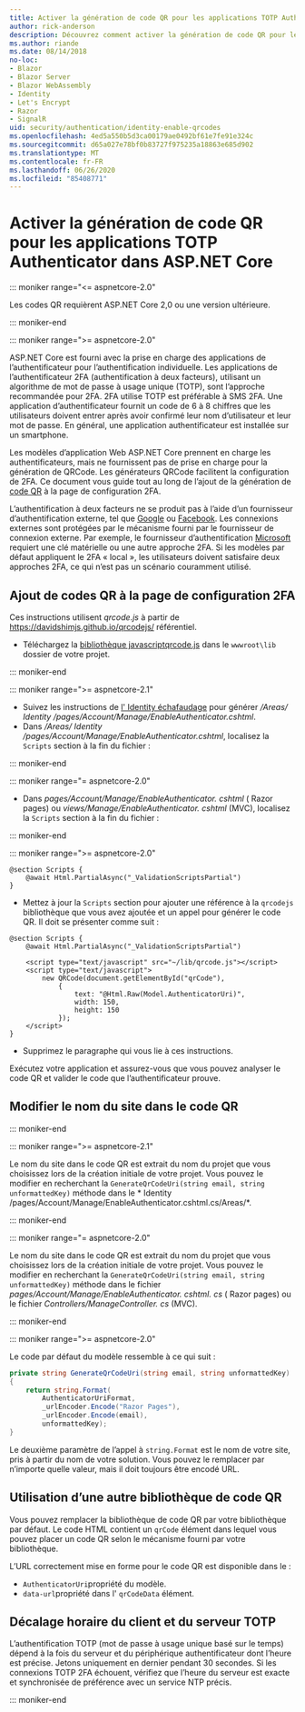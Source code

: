 ```yaml
---
title: Activer la génération de code QR pour les applications TOTP Authenticator dans ASP.NET Core
author: rick-anderson
description: Découvrez comment activer la génération de code QR pour les applications TOTP Authenticator qui fonctionnent avec ASP.NET Core l’authentification à deux facteurs.
ms.author: riande
ms.date: 08/14/2018
no-loc:
- Blazor
- Blazor Server
- Blazor WebAssembly
- Identity
- Let's Encrypt
- Razor
- SignalR
uid: security/authentication/identity-enable-qrcodes
ms.openlocfilehash: 4ed5a550b5d3ca00179ae0492bf61e7fe91e324c
ms.sourcegitcommit: d65a027e78bf0b83727f975235a18863e685d902
ms.translationtype: MT
ms.contentlocale: fr-FR
ms.lasthandoff: 06/26/2020
ms.locfileid: "85408771"
---
```

# <a name="enable-qr-code-generation-for-totp-authenticator-apps-in-aspnet-core"></a>Activer la génération de code QR pour les applications TOTP Authenticator dans ASP.NET Core

::: moniker range="<= aspnetcore-2.0"

Les codes QR requièrent ASP.NET Core 2,0 ou une version ultérieure.

::: moniker-end

::: moniker range=">= aspnetcore-2.0"

ASP.NET Core est fourni avec la prise en charge des applications de l’authentificateur pour l’authentification individuelle. Les applications de l’authentificateur 2FA (authentification à deux facteurs), utilisant un algorithme de mot de passe à usage unique (TOTP), sont l’approche recommandée pour 2FA. 2FA utilise TOTP est préférable à SMS 2FA. Une application d’authentificateur fournit un code de 6 à 8 chiffres que les utilisateurs doivent entrer après avoir confirmé leur nom d’utilisateur et leur mot de passe. En général, une application authentificateur est installée sur un smartphone.

Les modèles d’application Web ASP.NET Core prennent en charge les authentificateurs, mais ne fournissent pas de prise en charge pour la génération de QRCode. Les générateurs QRCode facilitent la configuration de 2FA. Ce document vous guide tout au long de l’ajout de la génération de [code QR](https://wikipedia.org/wiki/QR_code) à la page de configuration 2FA.

L’authentification à deux facteurs ne se produit pas à l’aide d’un fournisseur d’authentification externe, tel que [Google](xref:security/authentication/google-logins) ou [Facebook](xref:security/authentication/facebook-logins). Les connexions externes sont protégées par le mécanisme fourni par le fournisseur de connexion externe. Par exemple, le fournisseur d’authentification [Microsoft](xref:security/authentication/microsoft-logins) requiert une clé matérielle ou une autre approche 2FA. Si les modèles par défaut appliquent le 2FA « local », les utilisateurs doivent satisfaire deux approches 2FA, ce qui n’est pas un scénario couramment utilisé.

## <a name="adding-qr-codes-to-the-2fa-configuration-page"></a>Ajout de codes QR à la page de configuration 2FA

Ces instructions utilisent *qrcode.js* à partir de https://davidshimjs.github.io/qrcodejs/ référentiel.

* Téléchargez la [bibliothèque javascriptqrcode.js](https://davidshimjs.github.io/qrcodejs/) dans le `wwwroot\lib` dossier de votre projet.

::: moniker-end

::: moniker range=">= aspnetcore-2.1"

* Suivez les instructions de [l' Identity échafaudage](xref:security/authentication/scaffold-identity) pour générer */Areas/ Identity /pages/Account/Manage/EnableAuthenticator.cshtml*.
* Dans */Areas/ Identity /pages/Account/Manage/EnableAuthenticator.cshtml*, localisez la `Scripts` section à la fin du fichier :

::: moniker-end

::: moniker range="= aspnetcore-2.0"

* Dans *pages/Account/Manage/EnableAuthenticator. cshtml* ( Razor pages) ou *views/Manage/EnableAuthenticator. cshtml* (MVC), localisez la `Scripts` section à la fin du fichier :

::: moniker-end

::: moniker range=">= aspnetcore-2.0"

```cshtml
@section Scripts {
    @await Html.PartialAsync("_ValidationScriptsPartial")
}
```

* Mettez à jour la `Scripts` section pour ajouter une référence à la `qrcodejs` bibliothèque que vous avez ajoutée et un appel pour générer le code QR. Il doit se présenter comme suit :

```cshtml
@section Scripts {
    @await Html.PartialAsync("_ValidationScriptsPartial")

    <script type="text/javascript" src="~/lib/qrcode.js"></script>
    <script type="text/javascript">
        new QRCode(document.getElementById("qrCode"),
            {
                text: "@Html.Raw(Model.AuthenticatorUri)",
                width: 150,
                height: 150
            });
    </script>
}
```

* Supprimez le paragraphe qui vous lie à ces instructions.

Exécutez votre application et assurez-vous que vous pouvez analyser le code QR et valider le code que l’authentificateur prouve.

## <a name="change-the-site-name-in-the-qr-code"></a>Modifier le nom du site dans le code QR

::: moniker-end

::: moniker range=">= aspnetcore-2.1"

Le nom du site dans le code QR est extrait du nom du projet que vous choisissez lors de la création initiale de votre projet. Vous pouvez le modifier en recherchant la `GenerateQrCodeUri(string email, string unformattedKey)` méthode dans le * Identity /pages/Account/Manage/EnableAuthenticator.cshtml.cs/Areas/*.

::: moniker-end

::: moniker range="= aspnetcore-2.0"

Le nom du site dans le code QR est extrait du nom du projet que vous choisissez lors de la création initiale de votre projet. Vous pouvez le modifier en recherchant la `GenerateQrCodeUri(string email, string unformattedKey)` méthode dans le fichier *pages/Account/Manage/EnableAuthenticator. cshtml. cs* ( Razor pages) ou le fichier *Controllers/ManageController. cs* (MVC).

::: moniker-end

::: moniker range=">= aspnetcore-2.0"

Le code par défaut du modèle ressemble à ce qui suit :

```csharp
private string GenerateQrCodeUri(string email, string unformattedKey)
{
    return string.Format(
        AuthenticatorUriFormat,
        _urlEncoder.Encode("Razor Pages"),
        _urlEncoder.Encode(email),
        unformattedKey);
}
```

Le deuxième paramètre de l’appel à `string.Format` est le nom de votre site, pris à partir du nom de votre solution. Vous pouvez le remplacer par n’importe quelle valeur, mais il doit toujours être encodé URL.

## <a name="using-a-different-qr-code-library"></a>Utilisation d’une autre bibliothèque de code QR

Vous pouvez remplacer la bibliothèque de code QR par votre bibliothèque par défaut. Le code HTML contient un `qrCode` élément dans lequel vous pouvez placer un code QR selon le mécanisme fourni par votre bibliothèque.

L’URL correctement mise en forme pour le code QR est disponible dans le :

* `AuthenticatorUri`propriété du modèle.
* `data-url`propriété dans l' `qrCodeData` élément.

## <a name="totp-client-and-server-time-skew"></a>Décalage horaire du client et du serveur TOTP

L’authentification TOTP (mot de passe à usage unique basé sur le temps) dépend à la fois du serveur et du périphérique authentificateur dont l’heure est précise. Jetons uniquement en dernier pendant 30 secondes. Si les connexions TOTP 2FA échouent, vérifiez que l’heure du serveur est exacte et synchronisée de préférence avec un service NTP précis.

::: moniker-end
